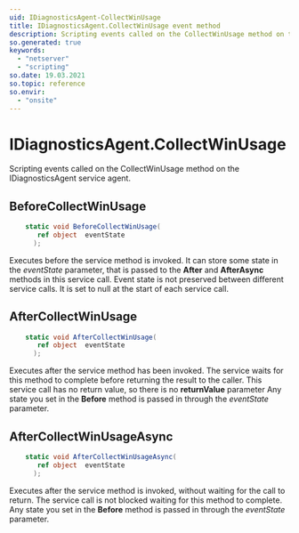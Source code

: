 ```yaml
---
uid: IDiagnosticsAgent-CollectWinUsage
title: IDiagnosticsAgent.CollectWinUsage event method
description: Scripting events called on the CollectWinUsage method on the IDiagnosticsAgent service agent.
so.generated: true
keywords:
  - "netserver"
  - "scripting"
so.date: 19.03.2021
so.topic: reference
so.envir:
  - "onsite"
---
```

# IDiagnosticsAgent.CollectWinUsage

Scripting events called on the <see cref='M:SuperOffice.CRM.Services.IDiagnosticsAgent.CollectWinUsage'>CollectWinUsage</see> method on the <see cref='IDiagnosticsAgent'>IDiagnosticsAgent</see>  service agent.

## BeforeCollectWinUsage
```cs
    static void BeforeCollectWinUsage(
       ref object  eventState
      );
```
Executes before the service method is invoked.
It can store some state in the *eventState* parameter, that is passed to the **After** and **AfterAsync** methods in this service call.
Event state is not preserved between different service calls. It is set to null at the start of each service call.
## AfterCollectWinUsage
```cs
    static void AfterCollectWinUsage(
       ref object  eventState
      );
```
Executes after the service method has been invoked. The service waits for this method to complete before returning the result to the caller.
This service call has no return value, so there is no **returnValue** parameter
Any state you set in the **Before** method is passed in through the *eventState* parameter.
## AfterCollectWinUsageAsync
```cs
    static void AfterCollectWinUsageAsync(
       ref object  eventState
      );
```
Executes after the service method is invoked, without waiting for the call to return.
The service call is not blocked waiting for this method to complete.
Any state you set in the **Before** method is passed in through the *eventState* parameter.

